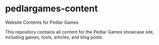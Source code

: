# pedlargames-content

Website Contents for Pedlar Games

This repository contains all content for the Pedlar Games showcase site, including games, tools, articles, and blog posts.
